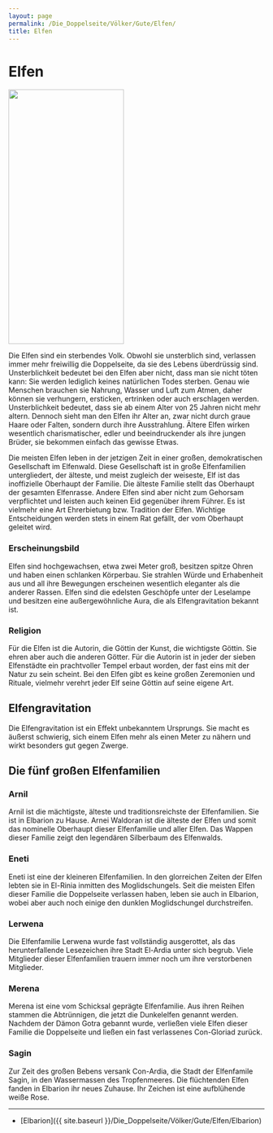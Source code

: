 ```yaml
---
layout: page
permalink: /Die_Doppelseite/Völker/Gute/Elfen/
title: Elfen
---
```


# Elfen

<img alt="" height="500" src="{{ site.baseurl }}/assets/images/rassen/elfe.jpg" width="227" />

Die Elfen sind ein sterbendes Volk. Obwohl sie unsterblich sind, verlassen immer mehr freiwillig die Doppelseite, da sie des Lebens überdrüssig sind. Unsterblichkeit bedeutet bei den Elfen aber nicht, dass man sie nicht töten kann: Sie werden lediglich keines natürlichen Todes sterben. Genau wie Menschen brauchen sie Nahrung, Wasser und Luft zum Atmen, daher können sie verhungern, ersticken, ertrinken oder auch erschlagen werden. Unsterblichkeit bedeutet, dass sie ab einem Alter von 25 Jahren nicht mehr altern. Dennoch sieht man den Elfen ihr Alter an, zwar nicht durch graue Haare oder Falten, sondern durch ihre Ausstrahlung. Ältere Elfen wirken wesentlich charismatischer, edler und beeindruckender als ihre jungen Brüder, sie bekommen einfach das gewisse Etwas.

Die meisten Elfen leben in der jetzigen Zeit in einer großen, demokratischen Gesellschaft im Elfenwald. Diese Gesellschaft ist in große Elfenfamilien untergliedert, der älteste, und meist zugleich der weiseste, Elf ist das inoffizielle Oberhaupt der Familie. Die älteste Familie stellt das Oberhaupt der gesamten Elfenrasse. Andere Elfen sind aber nicht zum Gehorsam verpflichtet und leisten auch keinen Eid gegenüber ihrem Führer. Es ist vielmehr eine Art Ehrerbietung bzw. Tradition der Elfen. Wichtige Entscheidungen werden stets in einem Rat gefällt, der vom Oberhaupt geleitet wird. 

### Erscheinungsbild

Elfen sind hochgewachsen, etwa zwei Meter groß, besitzen spitze Ohren und haben einen schlanken Körperbau. Sie strahlen Würde und Erhabenheit aus und all ihre Bewegungen erscheinen wesentlich eleganter als die anderer Rassen. Elfen sind die edelsten Geschöpfe unter der Leselampe und besitzen eine außergewöhnliche Aura, die als Elfengravitation bekannt ist.

### Religion

Für die Elfen ist die Autorin, die Göttin der Kunst, die wichtigste Göttin. Sie ehren aber auch die anderen Götter. Für die Autorin ist in jeder der sieben Elfenstädte ein prachtvoller Tempel erbaut worden, der fast eins mit der Natur zu sein scheint. Bei den Elfen gibt es keine großen Zeremonien und Rituale, vielmehr verehrt jeder Elf seine Göttin auf seine eigene Art.

## Elfengravitation

Die Elfengravitation ist ein Effekt unbekanntem Ursprungs. Sie macht es äußerst schwierig, sich einem Elfen mehr als einen Meter zu nähern und wirkt besonders gut gegen Zwerge.

## Die fünf großen Elfenfamilien

### Arnil

Arnil ist die mächtigste, älteste und traditionsreichste der Elfenfamilien. Sie ist in Elbarion zu Hause. Arnei Waldoran ist die älteste der Elfen und somit das nominelle Oberhaupt dieser Elfenfamilie und aller Elfen. Das Wappen dieser Familie zeigt den legendären Silberbaum des Elfenwalds.

### Eneti

Eneti ist eine der kleineren Elfenfamilien. In den glorreichen Zeiten der Elfen lebten sie in El-Rinia inmitten des Moglidschungels. Seit die meisten Elfen dieser Familie die Doppelseite verlassen haben, leben sie auch in Elbarion, wobei aber auch noch einige den dunklen Moglidschungel durchstreifen.

### Lerwena

Die Elfenfamilie Lerwena wurde fast vollständig ausgerottet, als das herunterfallende Lesezeichen ihre Stadt El-Ardia unter sich begrub. Viele Mitglieder dieser Elfenfamilien trauern immer noch um ihre verstorbenen Mitglieder.

### Merena

Merena ist eine vom Schicksal geprägte Elfenfamilie. Aus ihren Reihen stammen die Abtrünnigen, die jetzt die Dunkelelfen genannt werden. Nachdem der Dämon Gotra gebannt wurde, verließen viele Elfen dieser Familie die Doppelseite und ließen ein fast verlassenes Con-Gloriad zurück.

### Sagin

Zur Zeit des großen Bebens versank Con-Ardia, die Stadt der Elfenfamile Sagin, in den Wassermassen des Tropfenmeeres. Die flüchtenden Elfen fanden in Elbarion ihr neues Zuhause. Ihr Zeichen ist eine aufblühende weiße Rose.

***

- [Elbarion]({{ site.baseurl }}/Die_Doppelseite/Völker/Gute/Elfen/Elbarion)
